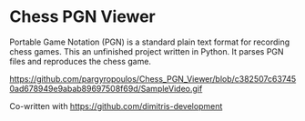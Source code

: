 # Chess PGN Viewer
Portable Game Notation (PGN) is a standard plain text format for recording chess games. This an unfinished project written in Python. It parses PGN files and reproduces the chess game.

https://github.com/pargyropoulos/Chess_PGN_Viewer/blob/c382507c637450ad678949e9abab89697508f69d/SampleVideo.gif

Co-written with https://github.com/dimitris-development
